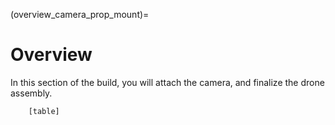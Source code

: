 (overview_camera_prop_mount)=
# Overview


In this section of the build, you will attach the camera, and finalize the drone assembly.

```{admonition} What you'll need
    [table]
```